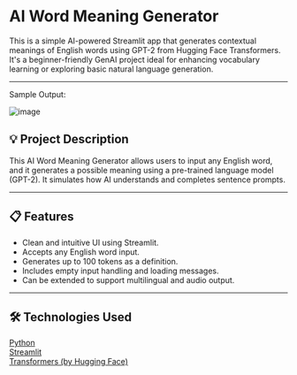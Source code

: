 # AI Word Meaning Generator

This is a simple AI-powered Streamlit app that generates contextual meanings of English words using GPT-2 from Hugging Face Transformers. It's a beginner-friendly GenAI project ideal for enhancing vocabulary learning or exploring basic natural language generation.

---
Sample Output:

![image](https://github.com/user-attachments/assets/6489170b-fb92-46b8-bc88-f043d4a44004)

## 💡 Project Description

This AI Word Meaning Generator allows users to input any English word, and it generates a possible meaning using a pre-trained language model (GPT-2). It simulates how AI understands and completes sentence prompts.

---

## 📋 Features

- Clean and intuitive UI using Streamlit.
- Accepts any English word input.
- Generates up to 100 tokens as a definition.
- Includes empty input handling and loading messages.
- Can be extended to support multilingual and audio output.

---

## 🛠️ Technologies Used
[Python](https://python.org)<br>
[Streamlit](https://streamlit.io)<br>
[Transformers (by Hugging Face)](https://huggingface.co/transformers)
